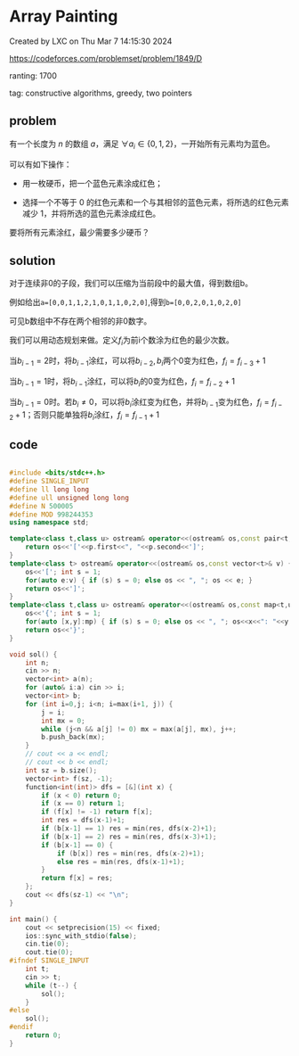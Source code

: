 # Array Painting

Created by LXC on Thu Mar  7 14:15:30 2024

https://codeforces.com/problemset/problem/1849/D

ranting: 1700

tag: constructive algorithms, greedy, two pointers

## problem

有一个长度为 $n$ 的数组 $a$，满足 $\forall a_i\in\{0,1,2\}$，一开始所有元素均为蓝色。

可以有如下操作：

- 用一枚硬币，把一个蓝色元素涂成红色；

- 选择一个不等于 $0$ 的红色元素和一个与其相邻的蓝色元素，将所选的红色元素减少 $1$，并将所选的蓝色元素涂成红色。

要将所有元素涂红，最少需要多少硬币？

## solution

对于连续非0的子段，我们可以压缩为当前段中的最大值，得到数组b。

例如给出`a=[0,0,1,1,2,1,0,1,1,0,2,0]`,得到`b=[0,0,2,0,1,0,2,0]`

可见b数组中不存在两个相邻的非0数字。

我们可以用动态规划来做。定义$f_i$为前i个数涂为红色的最少次数。


当$b_{i-1} = 2$时，将$b_{i-1}$涂红，可以将$b_{i-2}, b_{i}$两个0变为红色，$f_{i} = f_{i-3}+1$

当$b_{i-1} = 1$时，将$b_{i-1}$涂红，可以将$b_{i}$的0变为红色，$f_{i} = f_{i-2}+1$

当$b_{i-1} = 0$时。若$b_{i} \ne 0$，可以将$b_{i}$涂红变为红色，并将$b_{i-1}$变为红色，$f_{i} = f_{i-2}+1$；否则只能单独将$b_{i}$涂红，$f_{i} = f_{i-1}+1$


## code

``` cpp

#include <bits/stdc++.h>
#define SINGLE_INPUT
#define ll long long
#define ull unsigned long long
#define N 500005
#define MOD 998244353
using namespace std;

template<class t,class u> ostream& operator<<(ostream& os,const pair<t,u>& p) {
    return os<<'['<<p.first<<", "<<p.second<<']';
}
template<class t> ostream& operator<<(ostream& os,const vector<t>& v) {
    os<<'['; int s = 1;
    for(auto e:v) { if (s) s = 0; else os << ", "; os << e; }
    return os<<']';
}
template<class t,class u> ostream& operator<<(ostream& os,const map<t,u>& mp){
    os<<'{'; int s = 1;
    for(auto [x,y]:mp) { if (s) s = 0; else os << ", "; os<<x<<": "<<y; }
    return os<<'}';
}

void sol() {
    int n;
    cin >> n;
    vector<int> a(n);
    for (auto& i:a) cin >> i;
    vector<int> b;
    for (int i=0,j; i<n; i=max(i+1, j)) {
        j = i;
        int mx = 0;
        while (j<n && a[j] != 0) mx = max(a[j], mx), j++;
        b.push_back(mx);
    }
    // cout << a << endl;
    // cout << b << endl;
    int sz = b.size();
    vector<int> f(sz, -1);
    function<int(int)> dfs = [&](int x) {
        if (x < 0) return 0;
        if (x == 0) return 1;
        if (f[x] != -1) return f[x];
        int res = dfs(x-1)+1;
        if (b[x-1] == 1) res = min(res, dfs(x-2)+1);
        if (b[x-1] == 2) res = min(res, dfs(x-3)+1);
        if (b[x-1] == 0) {
            if (b[x]) res = min(res, dfs(x-2)+1);
            else res = min(res, dfs(x-1)+1);
        }
        return f[x] = res;
    };
    cout << dfs(sz-1) << "\n";
}

int main() {
    cout << setprecision(15) << fixed;
    ios::sync_with_stdio(false);
    cin.tie(0);
    cout.tie(0);
#ifndef SINGLE_INPUT
    int t;
    cin >> t;
    while (t--) {
        sol();
    }
#else
    sol();
#endif
    return 0;
}

```
